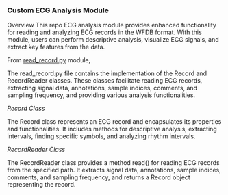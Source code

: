 ### Custom ECG Analysis Module

Overview
This repo ECG analysis module provides enhanced functionality for reading and analyzing ECG records in the WFDB format. With this module, users can perform descriptive analysis, visualize ECG signals, and extract key features from the data.

From [read_record.py](read_record.py) module,

The read_record.py file contains the implementation of the Record and RecordReader classes. These classes facilitate reading ECG records, extracting signal data, annotations, sample indices, comments, and sampling frequency, and providing various analysis functionalities.

*Record Class*

The Record class represents an ECG record and encapsulates its properties and functionalities. It includes methods for descriptive analysis, extracting intervals, finding specific symbols, and analyzing rhythm intervals.

*RecordReader Class*

The RecordReader class provides a method read() for reading ECG records from the specified path. It extracts signal data, annotations, sample indices, comments, and sampling frequency, and returns a Record object representing the record.




